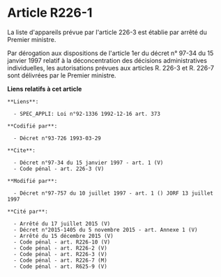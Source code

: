# Article R226-1

La liste d'appareils prévue par l'article 226-3 est établie par arrêté du Premier ministre. 

Par dérogation aux dispositions de l'article 1er du décret n° 97-34 du 15 janvier 1997 relatif à la déconcentration des
décisions administratives individuelles, les autorisations prévues aux articles R. 226-3 et R. 226-7 sont délivrées par le
Premier ministre.

**Liens relatifs à cet article**

	**Liens**:

	  - SPEC_APPLI: Loi n°92-1336 1992-12-16 art. 373

	**Codifié par**:

	  - Décret n°93-726 1993-03-29

	**Cite**:

	  - Décret n°97-34 du 15 janvier 1997 - art. 1 (V)
	  - Code pénal - art. 226-3 (V)

	**Modifié par**:

	  - Décret n°97-757 du 10 juillet 1997 - art. 1 () JORF 13 juillet 1997

	**Cité par**:

	  - Arrêté du 17 juillet 2015 (V)
	  - Décret n°2015-1405 du 5 novembre 2015 - art. Annexe 1 (V)
	  - Arrêté du 15 décembre 2015 (V)
	  - Code pénal - art. R226-10 (V)
	  - Code pénal - art. R226-2 (V)
	  - Code pénal - art. R226-3 (V)
	  - Code pénal - art. R226-7 (M)
	  - Code pénal - art. R625-9 (V)
